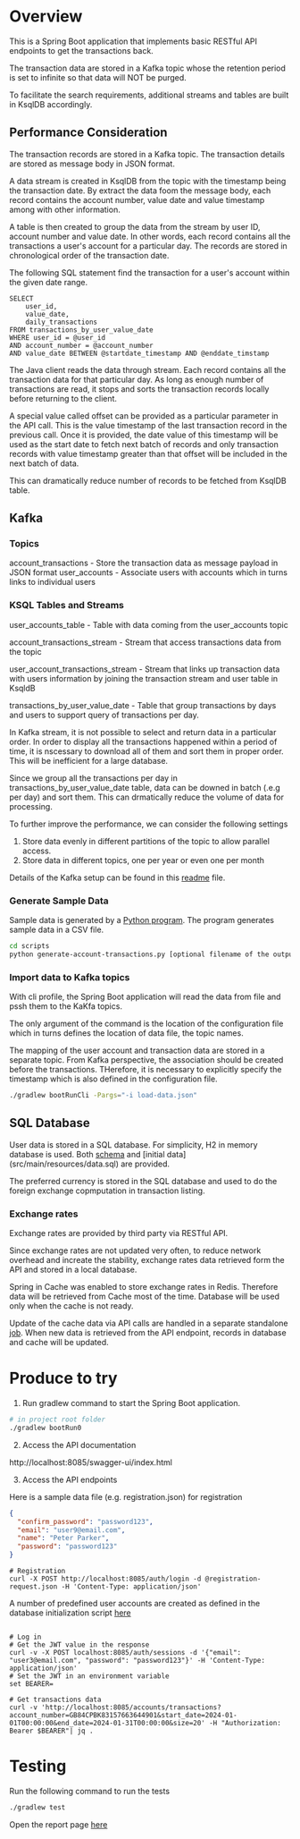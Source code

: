# Overview

This is a Spring Boot application that implements basic RESTful API endpoints to get the transactions back.

The transaction data are stored in a Kafka topic whose the retention period is set to infinite so that data will NOT be purged.

To facilitate the search requirements, additional streams and tables are built in KsqlDB accordingly.

## Performance Consideration

The transaction records are stored in a Kafka topic. The transaction details are stored as message body in JSON format.

A data stream is created in KsqlDB from the topic with the timestamp being the transaction date. By extract the data foom the message body, each record contains the account number, value date and value timestamp among with other information.

A table is then created to group the data from the stream by user ID, account number and value date. In other words, each record contains all the transactions a user's account for a particular day. The records are stored in chronological order of the transaction date.

The following SQL statement find the transaction for a user's account within the given date range.

```roomsql
SELECT
    user_id,
    value_date,
    daily_transactions
FROM transactions_by_user_value_date
WHERE user_id = @user_id
AND account_number = @account_number
AND value_date BETWEEN @startdate_timestamp AND @enddate_timstamp
```

The Java client reads the data through stream. Each record contains all the transaction data for that particular day. As long as enough number of transactions are read, it stops and sorts the transaction records locally before returning to the client.

A special value called offset can be provided as a particular parameter in the API call. This is the value timestamp of the last transaction record in the previous call. Once it is provided, the date value of this timestamp will be used as the start date to fetch next batch of records and only transaction records with value timestamp greater than that offset will be included in the next batch of data.

This can dramatically reduce number of records to be fetched from KsqlDB table.
## Kafka

### Topics

account_transactions - Store the transaction data as message payload in JSON format
user_accounts - Associate users with accounts which in turns links to individual users

### KSQL Tables and Streams

user_accounts_table - Table with data coming from the user_accounts topic

account_transactions_stream - Stream that access transactions data from the topic

user_account_transactions_stream - Stream that links up transaction data with users information by joining the transaction stream and user table in KsqldB

transactions_by_user_value_date - Table that group transactions by days and users to support query of transactions per day.

In Kafka stream, it is not possible to select and return data in a particular order. In order to display all the transactions happened within a period of time, it is nscessary to download all of them and sort them in proper order. This will be inefficient for a large database.

Since we group all the transactions per day in transactions_by_user_value_date table, data can be downed in batch (.e.g per day) and sort them. This can drmatically reduce the volume of data for processing.

To further improve the performance, we can consider the following settings

1. Store data evenly in different partitions of the topic to allow parallel access.
2. Store data in different topics, one per year or even one per month

Details of the Kafka setup can be found in this [readme](docs/kafka.md) file.

### Generate Sample Data

Sample data is generated by a [Python program](scripts/generate-accuont-transactions.py). The program generates sample data in a CSV file.

```bash
cd scripts
python generate-account-transactions.py [optional filename of the output file]
```

### Import data to Kafka topics

With cli profile, the Spring Boot application will read the data from file and pssh them to the KaKfa topics.

The only argument of the command is the location of the configuration file which in turns defines the location of data file, the topic names.

The mapping of the user account and transaction data are stored in a separate topic. From Kafka perspective, the association should be created before the transactions. THerefore, it is necessary to explicitly specify the timestamp which is also defined in the configuration file.


```bash
./gradlew bootRunCli -Pargs="-i load-data.json"
```

## SQL Database

User data is stored in a SQL database. For simplicity, H2 in memory database is used. Both [schema](src/main/resources/schema.sql) and [initial data] (src/main/resources/data.sql) are provided.

The preferred currency is stored in the SQL database and used to do the foreign exchange copmputation in transaction listing.

### Exchange rates

Exchange rates are provided by third party via RESTful API.

Since exchange rates are not updated very often, to reduce network overhead and increate the stability, exchange rates data retrieved form the API and stored in a local database.

Spring in Cache was enabled to store exchange rates in Redis. Therefore data will be retrieved from Cache most of the time. Database will be used only when the cache is not ready.

Update of the cache data via API calls are handled in a separate standalone [job](java/com/ntunghoi/kafkaapp/jobs/ExchangeRatesLoader.java). When new data is retrieved from the API endpoint, records in database and cache will be updated.

# Produce to try

1. Run gradlew command to start the Spring Boot application.

```bash
# in project root folder
./gradlew bootRun0
```

2. Access the API documentation

http://localhost:8085/swagger-ui/index.html

3. Access the API endpoints

Here is a sample data file (e.g. registration.json) for registration

```json
{
  "confirm_password": "password123",
  "email": "user9@email.com",
  "name": "Peter Parker",
  "password": "password123"
}
```

```bassh
# Registration
curl -X POST http://localhost:8085/auth/login -d @registration-request.json -H 'Content-Type: application/json'

```

A number of predefined user accounts are created as defined in the database initialization script [here](src/main/resources/schema.sql)

```baseh

# Log in
# Get the JWT value in the response
curl -v -X POST localhost:8085/auth/sessions -d '{"email": "user3@email.com", "password": "password123"}' -H 'Content-Type: application/json'
# Set the JWT in an environment variable
set BEARER=

# Get transactions data
curl -v 'http://localhost:8085/accounts/transactions?account_number=GB84CPBK83157663644901&start_date=2024-01-01T00:00:00&end_date=2024-01-31T00:00:00&size=20' -H "Authorization: Bearer $BEARER"| jq .
```

# Testing

Run the following command to run the tests

```bash
./gradlew test
```

Open the report page [here](build/reports/tests/test/index.html)